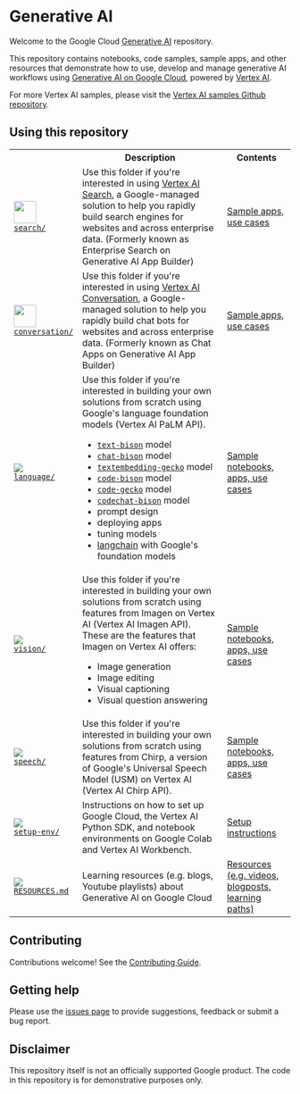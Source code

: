 # Generative AI

Welcome to the Google Cloud [Generative AI](https://cloud.google.com/ai/generative-ai) repository.

This repository contains notebooks, code samples, sample apps, and other resources that demonstrate how to use, develop and manage generative AI workflows using [Generative AI on Google Cloud](https://cloud.google.com/ai/generative-ai), powered by [Vertex AI](https://cloud.google.com/vertex-ai).

For more Vertex AI samples, please visit the [Vertex AI samples Github repository](https://github.com/GoogleCloudPlatform/vertex-ai-samples/).

## Using this repository

<!-- markdownlint-disable MD033 -->
<table>
  <tr>
    <th></th>
    <th style="text-align: center;">Description</th>
    <th style="text-align: center;">Contents</th>
  </tr>
  <tr>
    <td>
      <img src="https://www.gstatic.com/images/branding/gcpiconscolors/service_discovery/v1/24px.svg" width="40px">
      <br>
      <a href="search/"><code>search/</code></a>
    </td>
    <td>Use this folder if you're interested in using <a href="https://cloud.google.com/enterprise-search">Vertex AI Search</a>, a Google-managed solution to help you rapidly build search engines for websites and across enterprise data. (Formerly known as Enterprise Search on Generative AI App Builder)</td>
    <td><a href="search">Sample apps, use cases</a></td>
  </tr>
  <tr>
    <td>
      <img src="https://www.gstatic.com/images/branding/gcpiconscolors/dialogflow_cx/v1/24px.svg" width="40px">
      <br>
      <a href="conversation/"><code>conversation/</code></a>
    </td>
    <td>Use this folder if you're interested in using <a href="https://cloud.google.com/generative-ai-app-builder">Vertex AI Conversation</a>, a Google-managed solution to help you rapidly build chat bots for websites and across enterprise data. (Formerly known as Chat Apps on Generative AI App Builder)</td>
    <td><a href="conversation">Sample apps, use cases</a></td>
  </tr>
  <tr>
    <td>
      <img src="https://fonts.gstatic.com/s/i/short-term/release/googlesymbols/edit_note/default/40px.svg">
      <br>
      <a href="language/"><code>language/</code></a>
    </td>
    <td>
      Use this folder if you're interested in building your own solutions from scratch using Google's language foundation models (Vertex AI PaLM API).
      <ul>
        <li><a href="https://cloud.google.com/vertex-ai/docs/generative-ai/language-model-overview#palm-api"><code>text-bison</code></a> model</li>
        <li><a href="https://cloud.google.com/vertex-ai/docs/generative-ai/language-model-overview#palm-api"><code>chat-bison</code></a> model</li>
        <li><a href="https://cloud.google.com/vertex-ai/docs/generative-ai/language-model-overview#palm-api"><code>textembedding-gecko</code></a> model</li>
        <li><a href="https://cloud.google.com/vertex-ai/docs/generative-ai/code/code-models-overview"><code>code-bison</code></a> model</li>
        <li><a href="https://cloud.google.com/vertex-ai/docs/generative-ai/code/code-models-overview"><code>code-gecko</code></a> model</li>
        <li><a href="https://cloud.google.com/vertex-ai/docs/generative-ai/code/code-models-overview"><code>codechat-bison</code></a> model</li>
        <li>prompt design</li>
        <li>deploying apps</li>
        <li>tuning models</li>
        <li><a href="https://www.langchain.com/">langchain</a> with Google's foundation models</li>
      </ul>
    </td>
    <td><a href="language">Sample notebooks, apps, use cases</a></td>
  </tr>
  <tr>
    <td>
      <img src="https://fonts.gstatic.com/s/i/short-term/release/googlesymbols/image/default/40px.svg">
      <br>
      <a href="vision/"><code>vision/</code></a>
    </td>
    <td>
      Use this folder if you're interested in building your own solutions from scratch using features from Imagen on Vertex AI (Vertex AI Imagen API).
      These are the features that Imagen on Vertex AI offers:
      <ul>
        <li>Image generation</li>
        <li>Image editing</li>
        <li>Visual captioning</li>
        <li>Visual question answering</li>
      </ul>
    </td>
    <td><a href="vision/">Sample notebooks, apps, use cases</a></td>
  </tr>
  <tr>
    <td>
      <img src="https://fonts.gstatic.com/s/i/short-term/release/googlesymbols/mic/default/40px.svg">
      <br>
      <a href="speech/"><code>speech/</code></a>
    </td>
    <td>
      Use this folder if you're interested in building your own solutions from scratch using features from Chirp, a version of Google's Universal Speech Model (USM) on Vertex AI (Vertex AI Chirp API).
    </td>
    <td><a href="speech/">Sample notebooks, apps, use cases</a></td>
  </tr>
  <tr>
    <td>
      <img src="https://fonts.gstatic.com/s/i/short-term/release/googlesymbols/code_blocks/default/40px.svg">
      <br>
      <a href="setup-env/"><code>setup-env/</code></a>
    </td>
    <td>Instructions on how to set up Google Cloud, the Vertex AI Python SDK, and notebook environments on Google Colab and Vertex AI Workbench.</td>
    <td><a href="setup-env">Setup instructions</a></td>
  </tr>
  <tr>
    <td>
      <img src="https://fonts.gstatic.com/s/i/short-term/release/googlesymbols/media_link/default/40px.svg">
      <br>
      <a href="RESOURCES.md"><code>RESOURCES.md</code></a>
    </td>
    <td>Learning resources (e.g. blogs, Youtube playlists) about Generative AI on Google Cloud</td>
    <td><a href="RESOURCES.md">Resources (e.g. videos, blogposts, learning paths)</a></td>
  </tr>
</table>
<!-- markdownlint-enable MD033 -->

## Contributing

Contributions welcome! See the [Contributing Guide](https://github.com/GoogleCloudPlatform/generative-ai/blob/main/CONTRIBUTING.md).

## Getting help

Please use the [issues page](https://github.com/GoogleCloudPlatform/generative-ai/issues) to provide suggestions, feedback or submit a bug report.

## Disclaimer

This repository itself is not an officially supported Google product. The code in this repository is for demonstrative purposes only.
